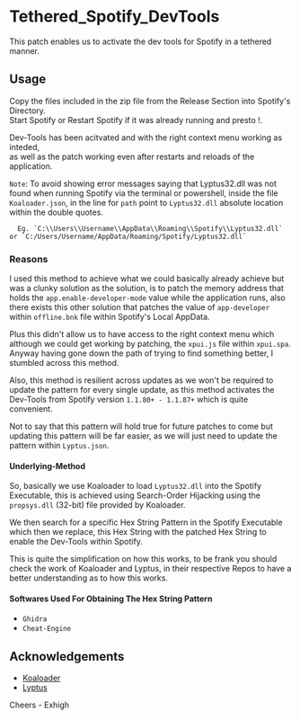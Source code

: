 # Tethered_Spotify_DevTools
This patch enables us to activate the dev tools for Spotify in a tethered manner.

## Usage
Copy the files included in the zip file from the Release Section into Spotify's Directory.          
Start Spotify or Restart Spotify if it was already running and presto !. 

Dev-Tools has been acitvated and with the right context menu working as inteded,           
as well as the patch working even after restarts and reloads of the application.

`Note`: To avoid showing error messages saying that Lyptus32.dll was not found when running Spotify
	  via the terminal or powershell, inside the file `Koaloader.json`, 
	  in the line for `path` point to `Lyptus32.dll` absolute location within the double quotes.
	  
	  Eg. `C:\\Users\\Username\\AppData\\Roaming\\Spotify\\Lyptus32.dll` or `C:/Users/Username/AppData/Roaming/Spotify/Lyptus32.dll`

### Reasons
I used this method to achieve what we could basically already achieve but was a clunky solution as the solution,
is to patch the memory address that holds the `app.enable-developer-mode` value while the application runs, 
also there exists this other solution that patches the value of `app-developer` within `offline.bnk` file within Spotify's Local AppData.

Plus this didn't allow us to have access to the right context menu which although we could get working by patching,
the `xpui.js` file within `xpui.spa`. Anyway having gone down the path of trying to find something better, I stumbled across this method.

Also, this method is resilient across updates as we won't be required to update the pattern for every single update, 
as this method activates the Dev-Tools from Spotify version `1.1.80+ - 1.1.87+` which is quite convenient.

Not to say that this pattern will hold true for future patches to come but updating this pattern will be far easier,
as we will just need to update the pattern within `Lyptus.json`.

#### Underlying-Method
So, basically we use Koaloader to load `Lyptus32.dll` into the Spotify Executable, 
this is achieved using Search-Order Hijacking using the `propsys.dll` (32-bit) file provided by Koaloader.

We then search for a specific Hex String Pattern in the Spotify Executable which then we replace,
this Hex String with the patched Hex String to enable the Dev-Tools within Spotify.

This is quite the simplification on how this works, to be frank you should check the work of Koaloader and Lyptus,
in their respective Repos to have a better understanding as to how this works.

#### Softwares Used For Obtaining The Hex String Pattern
* `Ghidra`
* `Cheat-Engine`


## Acknowledgements

* [Koaloader](https://github.com/acidicoala/Koaloader)
* [Lyptus](https://github.com/acidicoala/Lyptus)

 Cheers - Exhigh
